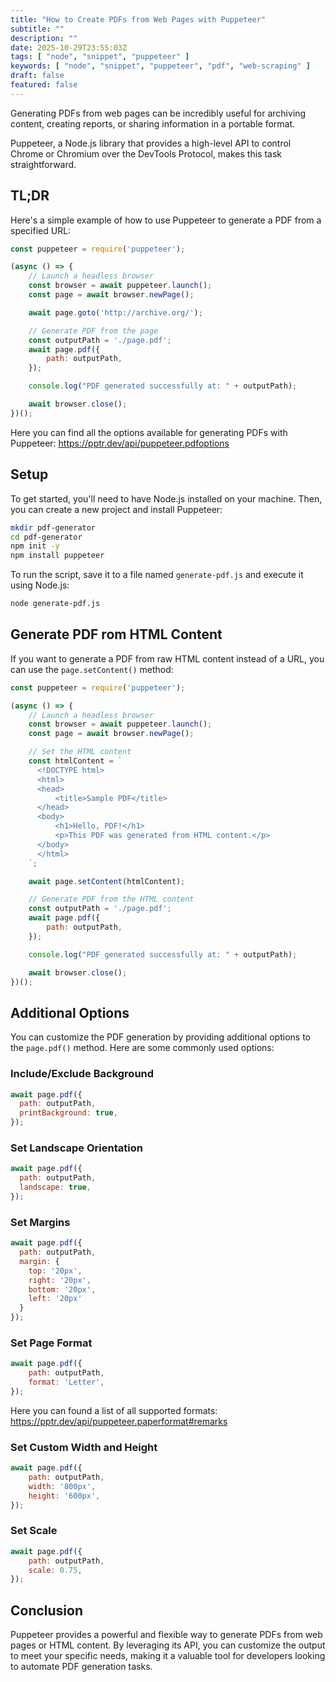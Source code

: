 ```yaml
---
title: "How to Create PDFs from Web Pages with Puppeteer"
subtitle: ""
description: ""
date: 2025-10-29T23:55:03Z
tags: [ "node", "snippet", "puppeteer" ]
keywords: [ "node", "snippet", "puppeteer", "pdf", "web-scraping" ]
draft: false
featured: false
---
```


Generating PDFs from web pages can be incredibly useful for archiving content, creating reports, or sharing information in a portable format.

Puppeteer, a Node.js library that provides a high-level API to control Chrome or Chromium over the DevTools Protocol, makes this task straightforward.

<!--more-->

## TL;DR

Here's a simple example of how to use Puppeteer to generate a PDF from a specified URL:

```js
const puppeteer = require('puppeteer');

(async () => {
    // Launch a headless browser
    const browser = await puppeteer.launch();
    const page = await browser.newPage();

    await page.goto('http://archive.org/');

    // Generate PDF from the page
    const outputPath = './page.pdf';
    await page.pdf({
        path: outputPath,
    });

    console.log("PDF generated successfully at: " + outputPath);

    await browser.close();
})();
```

Here you can find all the options available for generating PDFs with Puppeteer: https://pptr.dev/api/puppeteer.pdfoptions

## Setup

To get started, you'll need to have Node.js installed on your machine. Then, you can create a new project and install Puppeteer:

```bash
mkdir pdf-generator
cd pdf-generator
npm init -y
npm install puppeteer
```

To run the script, save it to a file named `generate-pdf.js` and execute it using Node.js:

```bash
node generate-pdf.js
```

## Generate PDF rom HTML Content

If you want to generate a PDF from raw HTML content instead of a URL, you can use the `page.setContent()` method:

```js
const puppeteer = require('puppeteer');

(async () => {
    // Launch a headless browser
    const browser = await puppeteer.launch();
    const page = await browser.newPage();

    // Set the HTML content
    const htmlContent = `
      <!DOCTYPE html>
      <html>
      <head>
          <title>Sample PDF</title>
      </head>
      <body>
          <h1>Hello, PDF!</h1>
          <p>This PDF was generated from HTML content.</p>
      </body>
      </html>
    `;

    await page.setContent(htmlContent);

    // Generate PDF from the HTML content
    const outputPath = './page.pdf';
    await page.pdf({
        path: outputPath,
    });

    console.log("PDF generated successfully at: " + outputPath);

    await browser.close();
})();
```

## Additional Options

You can customize the PDF generation by providing additional options to the `page.pdf()` method. Here are some commonly used options:

### Include/Exclude Background

```js
await page.pdf({
  path: outputPath,
  printBackground: true,
});
```

### Set Landscape Orientation

```js
await page.pdf({
  path: outputPath,
  landscape: true,
});
```

### Set Margins

```js
await page.pdf({
  path: outputPath,
  margin: {
    top: '20px',
    right: '20px',
    bottom: '20px',
    left: '20px'
  }
});
```

### Set Page Format

```js
await page.pdf({
    path: outputPath,
    format: 'Letter',
});
```

Here you can found a list of all supported formats: https://pptr.dev/api/puppeteer.paperformat#remarks

### Set Custom Width and Height

```js
await page.pdf({
    path: outputPath,
    width: '800px',
    height: '600px',
});
```

### Set Scale

```js
await page.pdf({
    path: outputPath,
    scale: 0.75,
});
```

## Conclusion

Puppeteer provides a powerful and flexible way to generate PDFs from web pages or HTML content. By leveraging its API, you can customize the output to meet your specific needs, making it a valuable tool for developers looking to automate PDF generation tasks.
